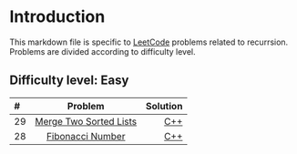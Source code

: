 # Introduction
This markdown file is specific to [LeetCode](https://leetcode.com/) problems related to recurrsion. Problems are divided according to difficulty level. 

## Difficulty level: Easy
| # | Problem | Solution |
| :---         |     :---:      |          ---: |
|      29       |  [Merge Two Sorted Lists](https://leetcode.com/problems/merge-two-sorted-lists/)     | [C++](https://leetcode.com/submissions/detail/567364766/) |
|      28       |  [Fibonacci Number](https://leetcode.com/problems/fibonacci-number/)     | [C++](https://leetcode.com/submissions/detail/567356106/) |
